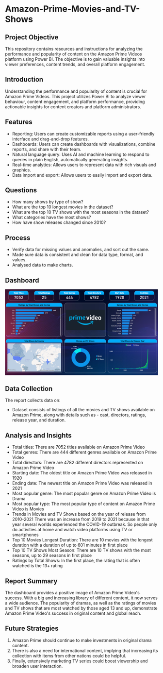 # Amazon-Prime-Movies-and-TV-Shows
## Project Objective
  This repository contains resources and instructions for analyzing the performance and popularity of content on the Amazon Prime Videos platform using Power BI. The objective is to gain valuable insights into viewer preferences, content trends, and overall platform engagement.
## Introduction
  Understanding the performance and popularity of content is crucial for Amazon Prime Videos. This project utilizes Power BI to analyze viewer behaviour, content engagement, and platform performance, providing actionable insights for content creators and platform administrators.
## Features
  + Reporting: Users can create customizable reports using a user-friendly interface and drag-and-drop features.
  + Dashboards: Users can create dashboards with visualizations, combine reports, and share with their team.
  + Natural language query: Uses AI and machine learning to respond to queries in plain English, automatically generating insights.
  + Real-time analytics: Allows users to represent data with rich visuals and graphics.
  + Data import and export: Allows users to easily import and export data.
## Questions
  + How many shows by type of show?
  + What are the top 10 longest movies in the dataset?
  + What are the top 10 TV shows with the most seasons in the dataset?
  + What categories have the most shows?
  + How have show releases changed since 2010?
## Process
  + Verify data for missing values and anomalies, and sort out the same.
  + Made sure data is consistent and clean for data type, format, and values.
  + Analysed data to make charts.
## Dashboard
  ![Dashboard](https://github.com/Utkarsh0211/Amazon-Prime-Movies-and-TV-Shows/blob/main/Amazon%20Prime%20Movies%20and%20TV%20Shows.png) 
## Data Collection
The report collects data on:
  + Dataset consists of listings of all the movies and TV shows available on Amazon Prime, along with details such as - cast, directors, ratings, release year, and duration.
## Analysis and Insights
  + Total titles: There are 7052 titles available on Amazon Prime Video
  + Total genres: There are 444 different genres available on Amazon Prime Video
  + Total directors: There are 4782 different directors represented on Amazon Prime Video
 + Starting date: The oldest title on Amazon Prime Video was released in 1920
 + Ending date: The newest title on Amazon Prime Video was released in 2021
 + Most popular genre: The most popular genre on Amazon Prime Video is Drama
 + Most popular type: The most popular type of content on Amazon Prime Video is Movies
 + Trends in Movies and TV Shows based on the year of release from 2010-2021 There was an increase from 2019 to 2021 because in that year several worlds experienced the COVID-19 outbreak. So people only do activities at home and watch video platforms using TV or smartphones
 + Top 10 Movies Longest Duration: There are 10 movies with the longest duration with a duration of up to 601 minutes in first place
 + Top 10 TV Shows Most Season: There are 10 TV shows with the most seasons, up to 29 seasons in first place
 + Ratings by Total Shows: In the first place, the rating that is often watched is the 13+ rating
## Report Summary
  The dashboard provides a positive image of Amazon Prime Video's success. With a big and increasing library of different content, it now serves a wide audience. The popularity of dramas, as well as the ratings of movies and TV shows that are most watched by those aged 13 and up, demonstrate Amazon Prime Video's success in original content and global reach.
## Future Strategies
  1. Amazon Prime should continue to make investments in original drama content.
  2. There is also a need for international content, implying that increasing its collection with items from other nations could be helpful.
  3. Finally, extensively marketing TV series could boost viewership and broaden user interaction.
